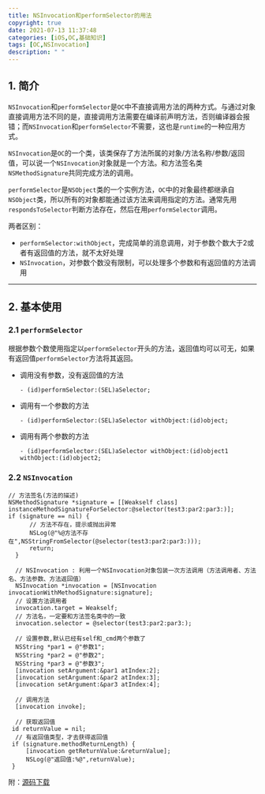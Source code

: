 ```yaml
---
title: NSInvocation和performSelector的用法
copyright: true
date: 2021-07-13 11:37:48
categories: [iOS,OC,基础知识]
tags: [OC,NSInvocation]
description: " "
---
```




## 1. 简介

`NSInvocation`和`performSelector`是`OC`中不直接调用方法的两种方式。与通过对象直接调用方法不同的是，直接调用方法需要在编译前声明方法，否则编译器会报错；而`NSInvocation`和`performSelector`不需要，这也是`runtime`的一种应用方式。

`NSInvocation`是`OC`的一个类，该类保存了方法所属的对象/方法名称/参数/返回值，可以说一个`NSInvocation`对象就是一个方法。和方法签名类`NSMethodSignature`共同完成方法的调用。

`performSelector`是`NSObject`类的一个实例方法，`OC`中的对象最终都继承自`NSObject`类，所以所有的对象都能通过该方法来调用指定的方法。通常先用`respondsToSelector`判断方法存在，然后在用`performSelector`调用。

两者区别：

- `performSelector:withObject`，完成简单的消息调用，对于参数个数大于2或者有返回值的方法，就不太好处理
- `NSInvocation`，对参数个数没有限制，可以处理多个参数和有返回值的方法调用



***

## 2. 基本使用



### 2.1 `performSelector`

根据参数个数使用指定以`performSelector`开头的方法，返回值均可以可无，如果有返回值`performSelector`方法将其返回。

- 调用没有参数，没有返回值的方法

  ```
  - (id)performSelector:(SEL)aSelector;
  ```

- 调用有一个参数的方法

  ```
  - (id)performSelector:(SEL)aSelector withObject:(id)object;
  ```

- 调用有两个参数的方法

  ```
  - (id)performSelector:(SEL)aSelector withObject:(id)object1 withObject:(id)object2;
  ```





### 2.2 `NSInvocation`

```
// 方法签名(方法的描述)
NSMethodSignature *signature = [[Weakself class] instanceMethodSignatureForSelector:@selector(test3:par2:par3:)];
if (signature == nil) {
      // 方法不存在，提示或抛出异常
      NSLog(@"%@方法不存在",NSStringFromSelector(@selector(test3:par2:par3:)));
      return;
  }

  // NSInvocation : 利用一个NSInvocation对象包装一次方法调用（方法调用者、方法名、方法参数、方法返回值）
  NSInvocation *invocation = [NSInvocation invocationWithMethodSignature:signature];
  // 设置方法调用者
  invocation.target = Weakself;
  // 方法名，一定要和方法签名类中的一致
  invocation.selector = @selector(test3:par2:par3:);

  // 设置参数,默认已经有self和_cmd两个参数了
  NSString *par1 = @"参数1";
  NSString *par2 = @"参数2";
  NSString *par3 = @"参数3";
  [invocation setArgument:&par1 atIndex:2];
  [invocation setArgument:&par2 atIndex:3];
  [invocation setArgument:&par3 atIndex:4];

  // 调用方法
  [invocation invoke];

  // 获取返回值
 id returnValue = nil;
  // 有返回值类型，才去获得返回值
 if (signature.methodReturnLength) {
     [invocation getReturnValue:&returnValue];
     NSLog(@"返回值:%@",returnValue);
 }
```



附：[源码下载](https://github.com/Code0o5/NSInvocationDemo)

